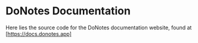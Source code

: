 # DoNotes Documentation
Here lies the source code for the DoNotes documentation website, found at [https://docs.donotes.app]
